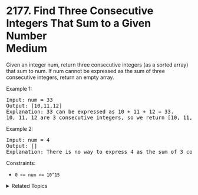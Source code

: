 # 2177. Find Three Consecutive Integers That Sum to a Given Number<br> Medium

Given an integer num, return three consecutive integers (as a sorted array) that sum to num. If num cannot be expressed as the sum of three consecutive integers, return an empty array.


Example 1:

<pre>
Input: num = 33
Output: [10,11,12]
Explanation: 33 can be expressed as 10 + 11 + 12 = 33.
10, 11, 12 are 3 consecutive integers, so we return [10, 11, 12].
</pre>

Example 2:

<pre>
Input: num = 4
Output: []
Explanation: There is no way to express 4 as the sum of 3 consecutive integers.
</pre>

Constraints:

- `0 <= num <= 10^15`

<details>

<summary> Related Topics </summary>

-   `Math`

</details>